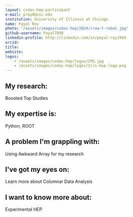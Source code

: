 ```yaml
---
layout: codas-hep-participant
e-mail: proy8@uic.edu
institution: University of Illinois at Chicago
name: Payal Roy
photo: "/assets/images/codas-hep/2024/crow-t-robot.jpg"
github-username: Payal7890
linkedin-profile: http://linkedin.com/in/payal-roy1999
orcid:
title:
website:
logos:
    - /assets/images/codas-hep/logos/CMS.jpg
    - /assets/images/codas-hep/logos/Iris-hep-logo.png
---
```


## My research:
Boosted Top Studies

## My expertise is:
Python, ROOT

## A problem I'm grappling with:
Using Awkward Array for my research

## I've got my eyes on:
Learn more about Columnar Data Analysis 

## I want to know more about:
Experimental HEP
